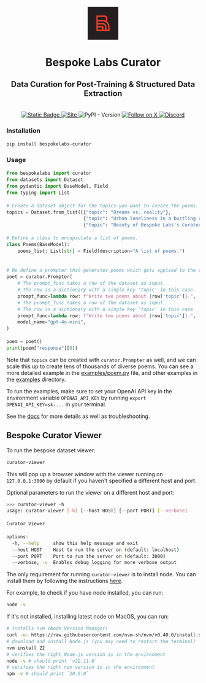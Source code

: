 <p align="center">
  <a href="https://bespokelabs.ai/" target="_blank">
    <picture>
      <source media="(prefers-color-scheme: light)" width="80" srcset="./docs/Bespoke-Labs-Logomark-Red.png">
      <img alt="Bespoke Labs Logo" width="80" src="./docs/Bespoke-Labs-Logomark-Red-on-Black.png">
    </picture>
  </a>
</p>

<h1 align="center">Bespoke Labs Curator</h1>
<h3 align="center" style="font-size: 20px; margin-bottom: 4px">Data Curation for Post-Training & Structured Data Extraction</h3>
<br/>
<p align="center">
  <a href="https://docs.bespokelabs.ai/">
    <img alt="Static Badge" src="https://img.shields.io/badge/Docs-docs.bespokelabs.ai-blue?style=flat&link=https%3A%2F%2Fdocs.bespokelabs.ai">
  </a>
  <a href="https://bespokelabs.ai/">
    <img alt="Site" src="https://img.shields.io/badge/Site-bespokelabs.ai-blue?link=https%3A%2F%2Fbespokelabs.ai"/>
  </a>
  <img alt="PyPI - Version" src="https://img.shields.io/pypi/v/bespokelabs-curator">
  <a href="https://twitter.com/bespokelabsai">
    <img src="https://img.shields.io/twitter/follow/bespokelabsai" alt="Follow on X" />
  </a>
  <a href="https://discord.gg/KqpXvpzVBS">
    <img alt="Discord" src="https://img.shields.io/discord/1230990265867698186">
  </a>
</p>


### Installation

```bash
pip install bespokelabs-curator
```

### Usage

```python
from bespokelabs import curator
from datasets import Dataset
from pydantic import BaseModel, Field
from typing import List

# Create a dataset object for the topics you want to create the poems.
topics = Dataset.from_list([{"topic": "Dreams vs. reality"},
                            {"topic": "Urban loneliness in a bustling city"},
                            {"topic": "Beauty of Bespoke Labs's Curator library"}])

# Define a class to encapsulate a list of poems.
class Poems(BaseModel):
    poems_list: List[str] = Field(description="A list of poems.")


# We define a prompter that generates poems which gets applied to the topics dataset.
poet = curator.Prompter(
    # The prompt_func takes a row of the dataset as input.
    # The row is a dictionary with a single key 'topic' in this case.
    prompt_func=lambda row: f"Write two poems about {row['topic']}.",
    # The prompt_func takes a row of the dataset as input.
    # The row is a dictionary with a single key 'topic' in this case.
    prompt_func=lambda row: f"Write two poems about {row['topic']}.",
    model_name="gpt-4o-mini",
)

poem = poet()
print(poem["response"][0])
```
Note that `topics` can be created with `curator.Prompter` as well,
and we can scale this up to create tens of thousands of diverse poems.
You can see a more detailed example in the [examples/poem.py](examples/poem.py) file,
and other examples in the [examples](examples) directory.

To run the examples, make sure to set your OpenAI API key in 
the environment variable `OPENAI_API_KEY` by running `export OPENAI_API_KEY=sk-...` in your terminal.

See the [docs](https://docs.bespokelabs.ai/) for more details as well as troubleshooting.

## Bespoke Curator Viewer

To run the bespoke dataset viewer:

```bash
curator-viewer
```

This will pop up a browser window with the viewer running on `127.0.0.1:3000` by default if you haven't specified a different host and port.


Optional parameters to run the viewer on a different host and port:
```bash
>>> curator-viewer -h
usage: curator-viewer [-h] [--host HOST] [--port PORT] [--verbose]

Curator Viewer

options:
  -h, --help     show this help message and exit
  --host HOST    Host to run the server on (default: localhost)
  --port PORT    Port to run the server on (default: 3000)
  --verbose, -v  Enables debug logging for more verbose output
```

The only requirement for running `curator-viewer` is to install node. You can install them by following the instructions [here](https://nodejs.org/en/download/package-manager).

For example, to check if you have node installed, you can run:

```bash
node -v
```

If it's not installed, installing latest node on MacOS, you can run:

```bash
# installs nvm (Node Version Manager)
curl -o- https://raw.githubusercontent.com/nvm-sh/nvm/v0.40.0/install.sh | bash
# download and install Node.js (you may need to restart the terminal)
nvm install 22
# verifies the right Node.js version is in the environment
node -v # should print `v22.11.0`
# verifies the right npm version is in the environment
npm -v # should print `10.9.0`
```
